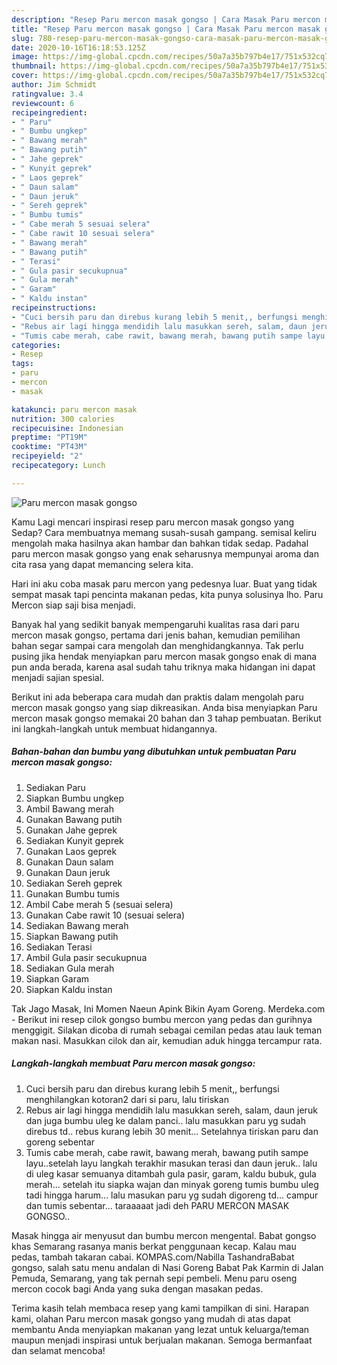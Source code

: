 ```yaml
---
description: "Resep Paru mercon masak gongso | Cara Masak Paru mercon masak gongso Yang Paling Enak"
title: "Resep Paru mercon masak gongso | Cara Masak Paru mercon masak gongso Yang Paling Enak"
slug: 780-resep-paru-mercon-masak-gongso-cara-masak-paru-mercon-masak-gongso-yang-paling-enak
date: 2020-10-16T16:18:53.125Z
image: https://img-global.cpcdn.com/recipes/50a7a35b797b4e17/751x532cq70/paru-mercon-masak-gongso-foto-resep-utama.jpg
thumbnail: https://img-global.cpcdn.com/recipes/50a7a35b797b4e17/751x532cq70/paru-mercon-masak-gongso-foto-resep-utama.jpg
cover: https://img-global.cpcdn.com/recipes/50a7a35b797b4e17/751x532cq70/paru-mercon-masak-gongso-foto-resep-utama.jpg
author: Jim Schmidt
ratingvalue: 3.4
reviewcount: 6
recipeingredient:
- " Paru"
- " Bumbu ungkep"
- " Bawang merah"
- " Bawang putih"
- " Jahe geprek"
- " Kunyit geprek"
- " Laos geprek"
- " Daun salam"
- " Daun jeruk"
- " Sereh geprek"
- " Bumbu tumis"
- " Cabe merah 5 sesuai selera"
- " Cabe rawit 10 sesuai selera"
- " Bawang merah"
- " Bawang putih"
- " Terasi"
- " Gula pasir secukupnua"
- " Gula merah"
- " Garam"
- " Kaldu instan"
recipeinstructions:
- "Cuci bersih paru dan direbus kurang lebih 5 menit,, berfungsi menghilangkan kotoran2 dari si paru, lalu tiriskan"
- "Rebus air lagi hingga mendidih lalu masukkan sereh, salam, daun jeruk dan juga bumbu uleg ke dalam panci.. lalu masukkan paru yg sudah direbus td.. rebus kurang lebih 30 menit... Setelahnya tiriskan paru dan goreng sebentar"
- "Tumis cabe merah, cabe rawit, bawang merah, bawang putih sampe layu..setelah layu langkah terakhir masukan terasi dan daun jeruk.. lalu di uleg kasar semuanya ditambah gula pasir, garam, kaldu bubuk, gula merah... setelah itu siapka wajan dan minyak goreng tumis bumbu uleg tadi hingga harum... lalu masukan paru yg sudah digoreng td... campur dan tumis sebentar... taraaaaat jadi deh PARU MERCON MASAK GONGSO.."
categories:
- Resep
tags:
- paru
- mercon
- masak

katakunci: paru mercon masak 
nutrition: 300 calories
recipecuisine: Indonesian
preptime: "PT19M"
cooktime: "PT43M"
recipeyield: "2"
recipecategory: Lunch

---
```



![Paru mercon masak gongso](https://img-global.cpcdn.com/recipes/50a7a35b797b4e17/751x532cq70/paru-mercon-masak-gongso-foto-resep-utama.jpg)

Kamu Lagi mencari inspirasi resep paru mercon masak gongso yang Sedap? Cara membuatnya memang susah-susah gampang. semisal keliru mengolah maka hasilnya akan hambar dan bahkan tidak sedap. Padahal paru mercon masak gongso yang enak seharusnya mempunyai aroma dan cita rasa yang dapat memancing selera kita.

Hari ini aku coba masak paru mercon yang pedesnya luar. Buat yang tidak sempat masak tapi pencinta makanan pedas, kita punya solusinya lho. Paru Mercon siap saji bisa menjadi.

Banyak hal yang sedikit banyak mempengaruhi kualitas rasa dari paru mercon masak gongso, pertama dari jenis bahan, kemudian pemilihan bahan segar sampai cara mengolah dan menghidangkannya. Tak perlu pusing jika hendak menyiapkan paru mercon masak gongso enak di mana pun anda berada, karena asal sudah tahu triknya maka hidangan ini dapat menjadi sajian spesial.


Berikut ini ada beberapa cara mudah dan praktis dalam mengolah paru mercon masak gongso yang siap dikreasikan. Anda bisa menyiapkan Paru mercon masak gongso memakai 20 bahan dan 3 tahap pembuatan. Berikut ini langkah-langkah untuk membuat hidangannya.

<!--inarticleads1-->

##### Bahan-bahan dan bumbu yang dibutuhkan untuk pembuatan Paru mercon masak gongso:

1. Sediakan  Paru
1. Siapkan  Bumbu ungkep
1. Ambil  Bawang merah
1. Gunakan  Bawang putih
1. Gunakan  Jahe geprek
1. Sediakan  Kunyit geprek
1. Gunakan  Laos geprek
1. Gunakan  Daun salam
1. Gunakan  Daun jeruk
1. Sediakan  Sereh geprek
1. Gunakan  Bumbu tumis
1. Ambil  Cabe merah 5 (sesuai selera)
1. Gunakan  Cabe rawit 10 (sesuai selera)
1. Sediakan  Bawang merah
1. Siapkan  Bawang putih
1. Sediakan  Terasi
1. Ambil  Gula pasir secukupnua
1. Sediakan  Gula merah
1. Siapkan  Garam
1. Siapkan  Kaldu instan


Tak Jago Masak, Ini Momen Naeun Apink Bikin Ayam Goreng. Merdeka.com - Berikut ini resep cilok gongso bumbu mercon yang pedas dan gurihnya menggigit. Silakan dicoba di rumah sebagai cemilan pedas atau lauk teman makan nasi. Masukkan cilok dan air, kemudian aduk hingga tercampur rata. 

<!--inarticleads2-->

##### Langkah-langkah membuat Paru mercon masak gongso:

1. Cuci bersih paru dan direbus kurang lebih 5 menit,, berfungsi menghilangkan kotoran2 dari si paru, lalu tiriskan
1. Rebus air lagi hingga mendidih lalu masukkan sereh, salam, daun jeruk dan juga bumbu uleg ke dalam panci.. lalu masukkan paru yg sudah direbus td.. rebus kurang lebih 30 menit... Setelahnya tiriskan paru dan goreng sebentar
1. Tumis cabe merah, cabe rawit, bawang merah, bawang putih sampe layu..setelah layu langkah terakhir masukan terasi dan daun jeruk.. lalu di uleg kasar semuanya ditambah gula pasir, garam, kaldu bubuk, gula merah... setelah itu siapka wajan dan minyak goreng tumis bumbu uleg tadi hingga harum... lalu masukan paru yg sudah digoreng td... campur dan tumis sebentar... taraaaaat jadi deh PARU MERCON MASAK GONGSO..


Masak hingga air menyusut dan bumbu mercon mengental. Babat gongso khas Semarang rasanya manis berkat penggunaan kecap. Kalau mau pedas, tambah takaran cabai. KOMPAS.com/Nabilla TashandraBabat gongso, salah satu menu andalan di Nasi Goreng Babat Pak Karmin di Jalan Pemuda, Semarang, yang tak pernah sepi pembeli. Menu paru oseng mercon cocok bagi Anda yang suka dengan masakan pedas. 

Terima kasih telah membaca resep yang kami tampilkan di sini. Harapan kami, olahan Paru mercon masak gongso yang mudah di atas dapat membantu Anda menyiapkan makanan yang lezat untuk keluarga/teman maupun menjadi inspirasi untuk berjualan makanan. Semoga bermanfaat dan selamat mencoba!
